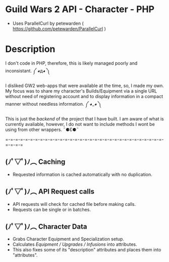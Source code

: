 # Guild Wars 2 API - Character - PHP
- Uses ParallelCurl by petewarden ( https://github.com/petewarden/ParallelCurl )

# Description
I don't code in PHP, therefore, this is likely managed poorly and inconsistant. ༼ ◕д◕ ༽

I disliked GW2 web-apps that were available at the time, so, I made my own. My focus was to share my character's Builds/Equipment via a single URL without need of registering account and to display information in a compact manner without needless information. ༼ ◕_◕ ༽ 

This is just the *backend* of the project that I have built. I am aware of what is currently avaliable, however, I do not want to include methods I wont be using from other wrappers. ˶⚈Ɛ⚈˵

=-=-=-=-=-=-=-=-=-=-=-=-=-=-=-=-=-=-=-=-=-=-=-=-=-=-=-=-=-=-=-=-=-=-=-=
## (ﾉﾟ▽ﾟ)ﾉ︵ Caching
- Requested information is cached automatically with no duplication.

## (ﾉﾟ▽ﾟ)ﾉ︵ API Request calls
- API requests will check for cached file before making calls.
- Requests can be single or in batches.

## (ﾉﾟ▽ﾟ)ﾉ︵ Character Data
- Grabs Character Equipment and Specialization setup.
- Calculates *Equipment / Upgrades / Infusions* into attributes. 
- This also fixes some of its "description" attributes and places them into "attributes".
